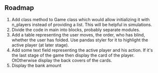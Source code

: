 ## Roadmap

1. Add class method to Game class which would allow initializing it with n_players instead of providing a list. 
This will be helpful in simulations.
2. Divide the code in main into blocks, probably separate modules.
3. Add a table representing the user moves, the order, who has blind, whether the user has folded.
Use pandas styler for it to highlight the active player (at later stage).
4. Add some text field representing the active player and his action. If it's the last stage of the game then
display the card of the player. OtOtherwise display the back covers of the cards.
5. Display the bank amount
